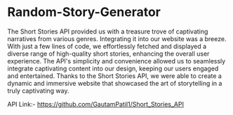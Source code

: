 # Random-Story-Generator

The Short Stories API provided us with a treasure trove of captivating narratives from various genres. Integrating it into our website was a breeze. With just a few lines of code, we effortlessly fetched and displayed a diverse range of high-quality short stories, enhancing the overall user experience. The API's simplicity and convenience allowed us to seamlessly integrate captivating content into our design, keeping our users engaged and entertained. Thanks to the Short Stories API, we were able to create a dynamic and immersive website that showcased the art of storytelling in a truly captivating way.

API Link:- https://github.com/GautamPatil1/Short_Stories_API
